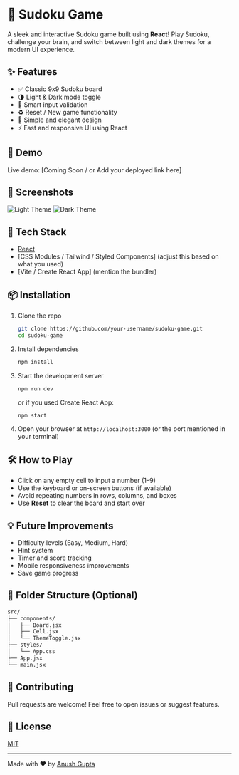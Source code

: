 # 🤩 Sudoku Game

A sleek and interactive Sudoku game built using **React**! Play Sudoku, challenge your brain, and switch between light and dark themes for a modern UI experience.

## ✨ Features

- ✅ Classic 9x9 Sudoku board
- 🌗 Light & Dark mode toggle
- 🧠 Smart input validation
- ♻️ Reset / New game functionality
- 🎯 Simple and elegant design
- ⚡ Fast and responsive UI using React

## 💽 Demo

Live demo: [Coming Soon / or Add your deployed link here]

## 📸 Screenshots

![Light Theme](./screenshots/light-theme.png)
![Dark Theme](./screenshots/dark-theme.png)

## 🔧 Tech Stack

- [React](https://reactjs.org/)
- [CSS Modules / Tailwind / Styled Components] (adjust this based on what you used)
- [Vite / Create React App] (mention the bundler)

## 📦 Installation

1. Clone the repo
   ```bash
   git clone https://github.com/your-username/sudoku-game.git
   cd sudoku-game
   ```

2. Install dependencies
   ```bash
   npm install
   ```

3. Start the development server
   ```bash
   npm run dev
   ```

   or if you used Create React App:

   ```bash
   npm start
   ```

4. Open your browser at `http://localhost:3000` (or the port mentioned in your terminal)

## 🛠️ How to Play

- Click on any empty cell to input a number (1–9)
- Use the keyboard or on-screen buttons (if available)
- Avoid repeating numbers in rows, columns, and boxes
- Use **Reset** to clear the board and start over

## 💡 Future Improvements

- Difficulty levels (Easy, Medium, Hard)
- Hint system
- Timer and score tracking
- Mobile responsiveness improvements
- Save game progress

## 📂 Folder Structure (Optional)

```bash
src/
├── components/
│   ├── Board.jsx
│   ├── Cell.jsx
│   └── ThemeToggle.jsx
├── styles/
│   └── App.css
├── App.jsx
└── main.jsx
```

## 🙌 Contributing

Pull requests are welcome! Feel free to open issues or suggest features.

## 📄 License

[MIT](./LICENSE)

---

Made with ❤️ by [Anush Gupta](https://github.com/somyst)

